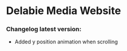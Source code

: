 # Delabie Media Website  

### Changelog latest version:  
- Added y position animation when scrolling